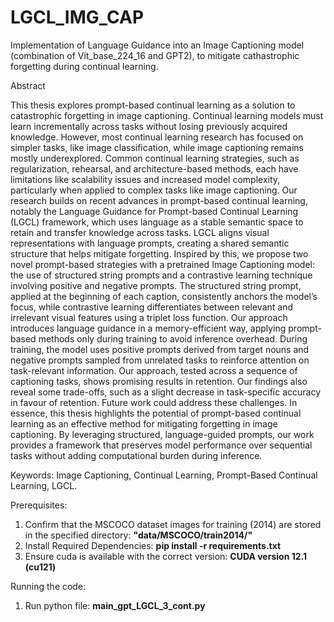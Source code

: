 # LGCL_IMG_CAP
Implementation of Language Guidance into an Image Captioning model (combination of Vit_base_224_16 and GPT2), to mitigate cathastrophic forgetting during continual learning.


Abstract

This thesis explores prompt-based continual learning as a solution to catastrophic forgetting in image captioning. Continual learning models must learn incrementally across tasks without losing previously acquired knowledge. However, most continual learning research has focused on simpler tasks, like image classification, while image captioning remains mostly underexplored. Common continual learning strategies, such as regularization, rehearsal, and architecture-based methods, each have limitations like scalability issues and increased model complexity, particularly when applied to complex tasks like image captioning.
Our research builds on recent advances in prompt-based continual learning, notably the Language Guidance for Prompt-based Continual Learning (LGCL) framework, which uses language as a stable semantic space to retain and transfer knowledge across tasks. LGCL aligns visual representations with language prompts, creating a shared semantic structure that helps mitigate forgetting. Inspired by this, we propose two novel prompt-based strategies with a pretrained Image Captioning model: the use of structured string prompts and a contrastive learning technique involving positive and negative prompts. The structured string prompt, applied at the beginning of each caption, consistently anchors the model’s focus, while contrastive learning differentiates between relevant and irrelevant visual features using a triplet loss function.
Our approach introduces language guidance in a memory-efficient way, applying prompt-based methods only during training to avoid inference overhead. During training, the model uses positive prompts derived from target nouns and negative prompts sampled from unrelated tasks to reinforce attention on task-relevant information. Our approach, tested across a sequence of captioning tasks, shows promising results in retention.
Our findings also reveal some trade-offs, such as a slight decrease in task-specific accuracy in favour of retention. Future work could address these challenges.
In essence, this thesis highlights the potential of prompt-based continual learning as an effective method for mitigating forgetting in image captioning. By leveraging structured, language-guided prompts, our work provides a framework that preserves model performance over sequential tasks without adding computational burden during inference. 



Keywords: Image Captioning, Continual Learning, Prompt-Based Continual Learning, LGCL. 



Prerequisites:
1. Confirm that the MSCOCO dataset images for training (2014) are stored in the specified directory:
   **"data/MSCOCO/train2014/"**
2. Install Required Dependencies:
   **pip install -r requirements.txt**
3. Ensure cuda is available with the correct version:
  **CUDA version 12.1 (cu121)**

Running the code:
1. Run python file:
  **main_gpt_LGCL_3_cont.py**


